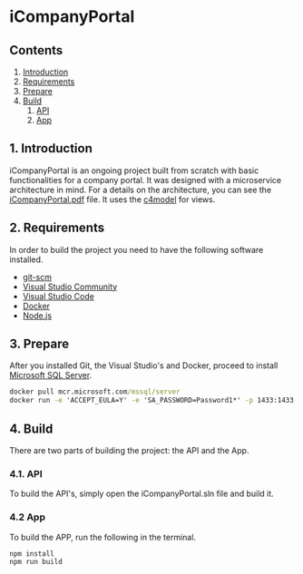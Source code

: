 # iCompanyPortal

## Contents

1. [Introduction](Introduction)
1. [Requirements](Requirements)
1. [Prepare](Prepare)
1. [Build](Build)
   1. [API](API)
   1. [App](App)

## 1. Introduction

iCompanyPortal is an ongoing project built from scratch with basic functionalities for a company portal. It was designed with a microservice architecture in mind. For a details on the architecture, you can see the [iCompanyPortal.pdf](https://github.com/willemtoerien/icompanyportal/blob/master/Documentation/iCompanyPortal.pdf) file. It uses the [c4model](https://c4model.com/) for views.

## 2. Requirements

In order to build the project you need to have the following software installed.

- [git-scm](https://git-scm.com/download/win)
- [Visual Studio Community](https://visualstudio.microsoft.com/vs/community/)
- [Visual Studio Code](https://code.visualstudio.com/)
- [Docker](https://docs.docker.com/docker-for-windows/install/)
- [Node.js](https://nodejs.org/en/)

## 3. Prepare

After you installed Git, the Visual Studio's and Docker, proceed to install [Microsoft SQL Server](https://hub.docker.com/_/microsoft-mssql-server).

```cmd
docker pull mcr.microsoft.com/mssql/server
docker run -e 'ACCEPT_EULA=Y' -e 'SA_PASSWORD=Password1*' -p 1433:1433 -d mcr.microsoft.com/mssql/server:2017-latest
```

## 4. Build

There are two parts of building the project: the API and the App.

### 4.1. API

To build the API's, simply open the iCompanyPortal.sln file and build it.

### 4.2 App

To build the APP, run the following in the terminal.

```cmd
npm install
npm run build
```
